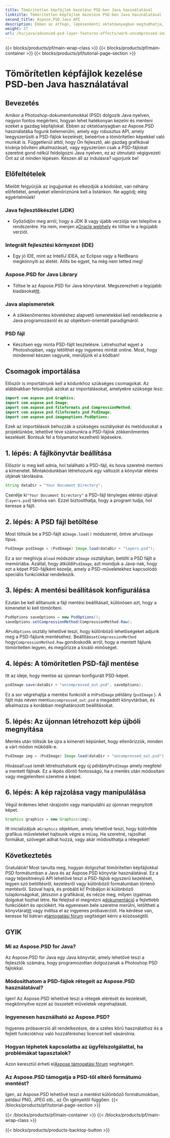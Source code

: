 ```yaml
---
title: Tömörítetlen képfájlok kezelése PSD-ben Java használatával
linktitle: Tömörítetlen képfájlok kezelése PSD-ben Java használatával
second_title: Aspose.PSD Java API
description: Ebben az átfogó, lépésenkénti oktatóanyagban megtudhatja, hogyan dolgozhat tömörítetlen PSD formátumú képfájlokkal a Java és az Aspose.PSD könyvtár használatával.
weight: 27
url: /hu/java/advanced-psd-layer-features-effects/work-uncompressed-image-files-psd/
---
```


{{< blocks/products/pf/main-wrap-class >}}
{{< blocks/products/pf/main-container >}}
{{< blocks/products/pf/tutorial-page-section >}}

# Tömörítetlen képfájlok kezelése PSD-ben Java használatával

## Bevezetés
Amikor a Photoshop-dokumentumokkal (PSD) dolgozik Java nyelven, nagyon fontos megérteni, hogyan lehet hatékonyan kezelni és menteni ezeket a gazdag képfájlokat. Ebben az oktatóanyagban az Aspose.PSD használatába fogunk belemerülni, amely egy robusztus API, amely leegyszerűsíti a PSD-fájlok kezelését, beleértve a tömörítetlen képekkel való munkát is. Függetlenül attól, hogy Ön fejlesztő, aki gazdag grafikával kívánja bővíteni alkalmazásait, vagy egyszerűen csak a PSD-fájlokat szeretné gond nélkül feldolgozni Java nyelven, ez az útmutató végigvezeti Önt az út minden lépésén. Készen áll az indulásra? ugorjunk be!
## Előfeltételek
Mielőtt felgyűrjük az ingujjunkat és elkezdjük a kódolást, van néhány előfeltétel, amelyeket ellenőriznünk kell a listánkon. Ne aggódj; elég egyértelműek!
### Java fejlesztőkészlet (JDK)
- Győződjön meg arról, hogy a JDK 8 vagy újabb verziója van telepítve a rendszerére. Ha nem, menjen a[Oracle webhely](https://www.oracle.com/java/technologies/javase-jdk11-downloads.html) és töltse le a legújabb verziót.
### Integrált fejlesztési környezet (IDE)
- Egy jó IDE, mint az IntelliJ IDEA, az Eclipse vagy a NetBeans megkönnyíti az életét. Állíts be egyet, ha még nem tetted meg!
### Aspose.PSD for Java Library
-  Töltse le az Aspose.PSD for Java könyvtárat. Megszerezheti a legújabb kiadásokat[itt](https://releases.aspose.com/psd/java/). 
### Java alapismeretek 
- A zökkenőmentes követéshez alapvető ismeretekkel kell rendelkeznie a Java programozásról és az objektum-orientált paradigmáról.
### PSD fájl
- Készítsen egy minta PSD-fájlt tesztelésre. Létrehozhat egyet a Photoshopban, vagy letölthet egy ingyenes mintát online. 
Most, hogy mindennel készen vagyunk, merüljünk el a kódban!
## Csomagok importálása
Először is importálnunk kell a kódunkhoz szükséges csomagokat. Az alábbiakban felsoroljuk azokat az importálásokat, amelyekre szüksége lesz:
```java
import com.aspose.psd.Graphics;
import com.aspose.psd.Image;
import com.aspose.psd.fileformats.psd.CompressionMethod;
import com.aspose.psd.fileformats.psd.PsdImage;
import com.aspose.psd.imageoptions.PsdOptions;
```
Ezek az importálások behozzák a szükséges osztályokat és metódusokat a projektünkbe, lehetővé téve számunkra a PSD-fájlok zökkenőmentes kezelését. 
Bontsuk fel a folyamatot kezelhető lépésekre. 
## 1. lépés: A fájlkönyvtár beállítása
Először is meg kell adnia, hol található a PSD-fájl, és hova szeretné menteni a kimenetet. Mintakódunkban létrehozunk egy változót a könyvtár elérési útjának tárolására.
```java
String dataDir = "Your Document Directory";
```
 Cserélje ki`"Your Document Directory"` a PSD-fájl tényleges elérési útjával (`layers.psd`) tárolva van. Ezzel biztosíthatja, hogy a program tudja, hol keresse a fájlt.
## 2. lépés: A PSD fájl betöltése
 Most töltsük be a PSD-fájlt a`Image.load()` módszerrel, öntve a`PsdImage` típus.
```java
PsdImage psdImage = (PsdImage) Image.load(dataDir + "layers.psd");
```
 Ez a sor meghívja a`load` módszer a`Image` osztályban, betölti a PSD fájlt a memóriába. Azáltal, hogy átküldi`PsdImage`, azt mondjuk a Java-nak, hogy ezt a képet PSD-fájlként kezelje, amely a PSD-műveletekhez kapcsolódó speciális funkciókkal rendelkezik.
## 3. lépés: A mentési beállítások konfigurálása
Ezután be kell állítanunk a fájl mentési beállításait, különösen azt, hogy a kimenetet ki kell tömöríteni.
```java
PsdOptions saveOptions = new PsdOptions();
saveOptions.setCompressionMethod(CompressionMethod.Raw);
```
 A`PsdOptions` osztály lehetővé teszi, hogy különböző lehetőségeket adjunk meg a PSD-fájlunk mentéséhez. Beállítás`setCompressionMethod` hogy`CompressionMethod.Raw` gondoskodik arról, hogy a mentett fájlunk tömörítetlen legyen, és megőrizze a kiváló minőséget.
## 4. lépés: A tömörítetlen PSD-fájl mentése
Itt az ideje, hogy mentse az újonnan konfigurált PSD-képet.
```java
psdImage.save(dataDir + "uncompressed_out.psd", saveOptions);
```
 Ez a sor végrehajtja a mentési funkciót a mi`PsdImage` példány (`psdImage` ). A fájlt más néven menti`uncompressed_out.psd` a megadott könyvtárban, és alkalmazza a korábban meghatározott beállításokat.
## 5. lépés: Az újonnan létrehozott kép újbóli megnyitása
Mentés után töltsük be újra a kimeneti képünket, hogy ellenőrizzük, minden a várt módon működik-e.
```java
PsdImage img = (PsdImage) Image.load(dataDir + "uncompressed_out.psd");
```
 Hívással`load` ismét létrehozhatunk egy új példányt`PsdImage` amely megfelel a mentett fájlnak. Ez a lépés döntő fontosságú, ha a mentés után módosítani vagy megjeleníteni szeretné a képet.
## 6. lépés: A kép rajzolása vagy manipulálása
Végül érdemes lehet rárajzolni vagy manipulálni az újonnan megnyitott képet.
```java
Graphics graphics = new Graphics(img);
```
 Itt inicializáljuk a`Graphics` objektum, amely lehetővé teszi, hogy különféle grafikus műveleteket hajtsunk végre a mi`img`. Ha szeretné, rajzolhat formákat, szöveget adhat hozzá, vagy akár módosíthatja a rétegeket!
## Következtetés
Gratulálok! Most tanulta meg, hogyan dolgozhat tömörítetlen képfájlokkal PSD formátumban a Java és az Aspose.PSD könyvtár használatával. Ez a nagy teljesítményű API lehetővé teszi a PSD-fájlok egyszerű kezelését, legyen szó betöltésről, kezelésről vagy különböző formátumban történő mentésről. Szóval hajrá, és próbáld ki! Próbáljon ki különböző tulajdonságokat, játsszon a grafikával, és nézze meg, milyen izgalmas dolgokat hozhat létre.
 Ne felejtsd el megnézni a[dokumentáció](https://reference.aspose.com/psd/java/) a fejlettebb funkciókért és opciókért. Ha egyenesen bele szeretne merülni, letöltheti a könyvtárat[itt](https://releases.aspose.com/psd/java/) vagy indítsa el az ingyenes próbaverziót. Ha kérdése van, keresse fel bátran a[támogatási fórum](https://forum.aspose.com/c/psd/34) segítséget kérni a közösségtől.
## GYIK
### Mi az Aspose.PSD for Java?
Az Aspose.PSD for Java egy Java könyvtár, amely lehetővé teszi a fejlesztők számára, hogy programozottan dolgozzanak a Photoshop PSD fájlokkal.
### Módosíthatom a PSD-fájlok rétegeit az Aspose.PSD használatával?
Igen! Az Aspose.PSD lehetővé teszi a rétegek elérését és kezelését, megkönnyítve ezzel az összetett műveletek végrehajtását.
### Ingyenesen használható az Aspose.PSD?
Ingyenes próbaverzió áll rendelkezésre, de a széles körű használathoz és a fejlett funkciókhoz való hozzáféréshez licencet kell vásárolnia.
### Hogyan léphetek kapcsolatba az ügyfélszolgálattal, ha problémákat tapasztalok?
 Azon keresztül érheti el[Aspose támogatási fórum](https://forum.aspose.com/c/psd/34) segítségért.
### Az Aspose.PSD támogatja a PSD-től eltérő formátumú mentést?
Igen, az Aspose.PSD lehetővé teszi a mentést különböző formátumokban, például PNG, JPEG stb., az Ön igényeitől függően.
{{< /blocks/products/pf/tutorial-page-section >}}

{{< /blocks/products/pf/main-container >}}
{{< /blocks/products/pf/main-wrap-class >}}

{{< blocks/products/products-backtop-button >}}
